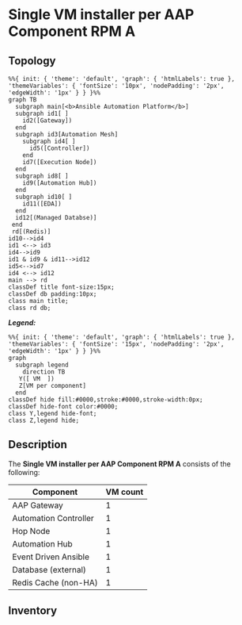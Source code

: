 # Single VM installer per AAP Component RPM A

## Topology

```mermaid
%%{ init: { 'theme': 'default', 'graph': { 'htmlLabels': true }, 'themeVariables': { 'fontSize': '10px', 'nodePadding': '2px', 'edgeWidth': '1px' } } }%%
graph TB
  subgraph main[<b>Ansible Automation Platform</b>]
  subgraph id1[ ]
    id2([Gateway])
  end
  subgraph id3[Automation Mesh]
    subgraph id4[ ]
      id5([Controller])
    end
    id7([Execution Node])
  end
  subgraph id8[ ]
    id9([Automation Hub])
  end
  subgraph id10[ ]
    id11([EDA])
  end
  id12[(Managed Databse)]
 end
 rd[(Redis)]
id10-->id4
id1 <--> id3
id4-->id9
id1 & id9 & id11-->id12
id5<-->id7
id4 <--> id12
main --> rd
classDef title font-size:15px;
classDef db padding:10px;
class main title;
class rd db;
```

**_Legend:_**

```mermaid
%%{ init: { 'theme': 'default', 'graph': { 'htmlLabels': true }, 'themeVariables': { 'fontSize': '15px', 'nodePadding': '2px', 'edgeWidth': '1px' } } }%%
graph
  subgraph legend
    direction TB
   Y([ VM  ])
   Z[VM per component]
  end
classDef hide fill:#0000,stroke:#0000,stroke-width:0px;
classDef hide-font color:#0000;
class Y,legend hide-font;
class Z,legend hide;
```

## Description

The **Single VM installer per AAP Component RPM A** consists of the following:

| Component | VM count |
| --- | ----------- |
| AAP Gateway | 1 |
| Automation Controller | 1 |
| Hop Node | 1 |
| Automation Hub | 1 |
| Event Driven Ansible | 1 |
| Database (external) | 1 |
| Redis Cache (non-HA) | 1 |

## Inventory

```
```
